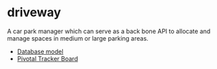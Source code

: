 # driveway
A car park manager which can serve as a back bone API to allocate and manage spaces in medium or large parking areas.

* [Database model](https://app.sqldbm.com/MySQL/Share/45UdnMG8iwSN8jcibxyjrUGFrngIE8md_DYjF4jNYw0)
* [Pivotal Tracker Board](https://www.pivotaltracker.com/n/projects/2328592)
